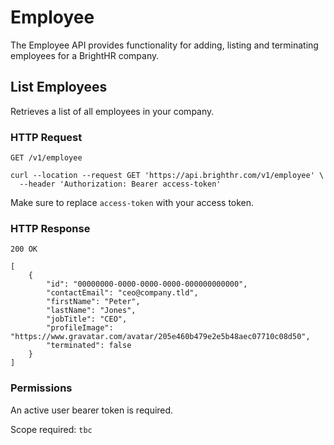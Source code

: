 # Employee

The Employee API provides functionality for adding, listing and terminating employees for a BrightHR company.

## List Employees

Retrieves a list of all employees in your company.

### HTTP Request

`GET /v1/employee`

```shell
curl --location --request GET 'https://api.brighthr.com/v1/employee' \
  --header 'Authorization: Bearer access-token'
```

Make sure to replace `access-token` with your access token.

### HTTP Response

`200 OK`
```
[
    {
        "id": "00000000-0000-0000-0000-000000000000",
        "contactEmail": "ceo@company.tld",
        "firstName": "Peter",
        "lastName": "Jones",
        "jobTitle": "CEO",
        "profileImage": "https://www.gravatar.com/avatar/205e460b479e2e5b48aec07710c08d50",
        "terminated": false
    }
]
```

### Permissions

An active user bearer token is required.

Scope required: `tbc`
